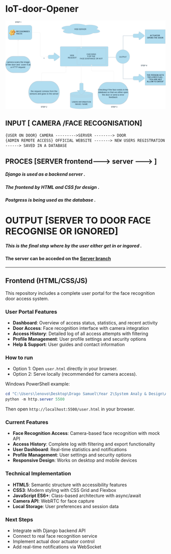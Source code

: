 # IoT-door-Opener

![Door Opener Diagram](assets/initial_plan.png)

## INPUT [ CAMERA /FACE RECOGNISATION]

```
{USER ON DOOR} CAMERA --------->SERVER --------> DOOR 
{ADMIN REMOTE ACCESS} OFFICIAL WEBSITE -------> NEW USERS REGISTRATION ------> SAVED IN A DATABASE
```

## PROCES [SERVER frontend---> server ---> ]

##### Django is used as a backend server .

##### The frontend by HTML and CSS for design .

##### Postgress is being used as the database .

# OUTPUT [SERVER TO DOOR FACE RECOGNISE OR IGNORED]

##### This is the final step where by the user either get in or ingored  .

#### The server can be acceded on the [Server branch](https://github.com/kithulovali/IoT-door-Opener/tree/server)

---

## Frontend (HTML/CSS/JS)

This repository includes a complete user portal for the face recognition door access system.

### User Portal Features

- **Dashboard**: Overview of access status, statistics, and recent activity
- **Door Access**: Face recognition interface with camera integration
- **Access History**: Detailed log of all access attempts with filtering
- **Profile Management**: User profile settings and security options
- **Help & Support**: User guides and contact information

### How to run

- Option 1: Open `user.html` directly in your browser.
- Option 2: Serve locally (recommended for camera access).

Windows PowerShell example:

```powershell
cd "C:\Users\lenovo\Desktop\Drago Samuel\Year 2\System Analy & Design\Assin\IoT-door-Opener"
python -m http.server 5500
```

Then open `http://localhost:5500/user.html` in your browser.

### Current Features

- **Face Recognition Access**: Camera-based face recognition with mock API
- **Access History**: Complete log with filtering and export functionality
- **User Dashboard**: Real-time statistics and notifications
- **Profile Management**: User settings and security options
- **Responsive Design**: Works on desktop and mobile devices

### Technical Implementation

- **HTML5**: Semantic structure with accessibility features
- **CSS3**: Modern styling with CSS Grid and Flexbox
- **JavaScript ES6+**: Class-based architecture with async/await
- **Camera API**: WebRTC for face capture
- **Local Storage**: User preferences and session data

### Next Steps

- Integrate with Django backend API
- Connect to real face recognition service
- Implement actual door actuator control
- Add real-time notifications via WebSocket